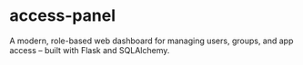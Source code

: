 # access-panel
A modern, role-based web dashboard for managing users, groups, and app access – built with Flask and SQLAlchemy.
